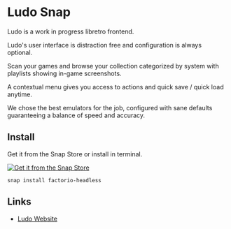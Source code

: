 Ludo Snap
=========

Ludo is a work in progress libretro frontend.

Ludo's user interface is distraction free and configuration is always optional.

Scan your games and browse your collection categorized by system with playlists showing in-game screenshots.

A contextual menu gives you access to actions and quick save / quick load anytime.

We chose the best emulators for the job, configured with sane defaults guaranteeing a balance of speed and accuracy.

## Install

Get it from the Snap Store or install in terminal.

[![Get it from the Snap Store](https://snapcraft.io/static/images/badges/en/snap-store-black.svg)](https://snapcraft.io/ludo)

	snap install factorio-headless

## Links

- [Ludo Website](https://ludo.libretro.com)